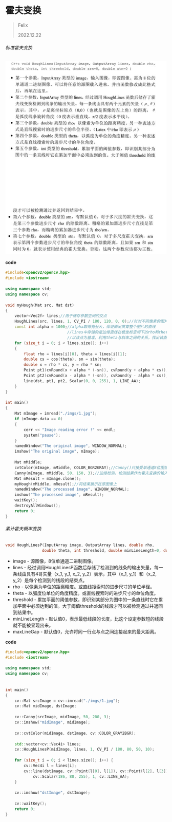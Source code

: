 # 霍夫变换

> Felix
>
> 2022.12.22



###### 标准霍夫变换

![](./imgs/19.jpg)



**code**

```c++
#include<opencv2/opencv.hpp>
#include <iostream>

using namespace std;
using namespace cv;

void myHough(Mat src, Mat dst)
{
	vector<Vec2f> lines;//用于储存参数空间的交点
	HoughLines(src, lines, 1, CV_PI / 180, 120, 0, 0);//针对不同像素的图片注意调整阈值
	const int alpha = 1000;//alpha取得充分大，保证画出贯穿整个图片的直线
						   //lines中存储的是边缘直线在极坐标空间下的rho和theta值，在图像空间(直角坐标系下)只能体现出一个点
						   //以该点为基准，利用theta与斜率之间的关系，找出该直线上的其他两个点(可能不在图像上)，之后以这两点画出直线
	for (size_t i = 0; i < lines.size(); i++)
	{
		float rho = lines[i][0], theta = lines[i][1];
		double cs = cos(theta), sn = sin(theta);
		double x = rho * cs, y = rho * sn;
		Point pt1(cvRound(x + alpha * (-sn)), cvRound(y + alpha * cs));
		Point pt2(cvRound(x - alpha * (-sn)), cvRound(y - alpha * cs));
		line(dst, pt1, pt2, Scalar(0, 0, 255), 1, LINE_AA);
	}
}

int main()
{
	Mat mImage = imread("./imgs/1.jpg");
	if (mImage.data == 0)
	{
		cerr << "Image reading error !" << endl;
		system("pause");
	}
	namedWindow("The original image", WINDOW_NORMAL);
	imshow("The original image", mImage);

	Mat mMiddle;
	cvtColor(mImage, mMiddle, COLOR_BGR2GRAY);//Canny()只接受单通道8位图像，边缘检测前先将图像转换为灰度图
	Canny(mImage, mMiddle, 50, 150, 3);//边缘检测，检测结果作为霍夫变换的输入
	Mat mResult = mImage.clone();
	myHough(mMiddle, mResult);//将结果展示在原图像上
	namedWindow("The processed image", WINDOW_NORMAL);
	imshow("The processed image", mResult);
	waitKey();
	destroyAllWindows();
	return 0;
}
```



###### 累计霍夫概率变换

```c++
void HoughLinesP(InputArray image, OutputArray lines, double rho,
                double theta, int threshold, double minLineLength=0, double maxLineGap=0);
```

- image - 源图像，8位单通道二进制图像。
- lines - 经过调用HoughLinesP函数后存储了检测到的线条的输出矢量，每一条线由具有4哥矢量（x_1, y_1, x_2, y_2）表示，其中（x_1, y_1）和（x_2, y_2）是每个检测到的线段的结束点。
- rho - 以像素为单位的距离精度。或直线搜索时的进步尺寸的单位半径。
- theta - 以弧度位单位的角度精度。或直线搜索时的进步尺寸的单位角度。
- threshold - 累加平面的阈值参数，即识别某部分为图中的一条直线时它在累加平面中必须达到的值。大于阈值threshold的线段才可以被检测通过并返回到结果中。
- minLineLength - 默认值0，表示最低线段的长度，比这个设定参数短的线段就不能被显现出来。
- maxLineGap - 默认值0，允许将同一行点与点之间连接起来的最大距离。



**code**

```c++
#include<opencv2/opencv.hpp>
#include <iostream>

using namespace std;
using namespace cv;


int main()
{
	cv::Mat srcImage = cv::imread("./imgs/1.jpg");
	cv::Mat midImage, dstImage;
	
	cv::Canny(srcImage, midImage, 50, 200, 3);
	cv::imshow("midImage", midImage);

	cv::cvtColor(midImage, dstImage, cv::COLOR_GRAY2BGR);

	std::vector<cv::Vec4i> lines;
	cv::HoughLinesP(midImage, lines, 1, CV_PI / 180, 80, 50, 10);

	for (size_t i = 0; i < lines.size(); i++) {
		cv::Vec4i l = lines[i];
		cv::line(dstImage, cv::Point(l[0], l[1]), cv::Point(l[2], l[3]),
			cv::Scalar(186, 88, 255), 1, cv::LINE_AA);
	}

	cv::imshow("dstImage", dstImage);
	
	cv::waitKey();
	return 0;
}
```

